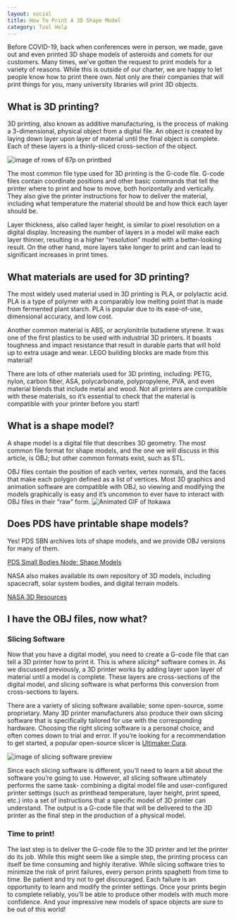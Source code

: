 ```yaml
---
layout: social
title: How To Print A 3D Shape Model
category: Tool Help
---
```


Before COVID-19, back when conferences were in person, we made, gave out and even printed 3D shape models of asteroids and comets for our customers.  Many times, we've gotten the request to print models for a variety of reasons.  While this is outside of our charter, we are happy to let people know how to print there own.  Not only are their companies that will print things for you, many university libraries will print 3D objects.

## What is 3D printing?

3D printing, also known as additive manufacturing, is the process of making a 3-dimensional, physical object from a digital file. An object is created by laying down layer upon layer of material until the final object is complete. Each of these layers is a thinly-sliced cross-section of the object.

![image of rows of 67p on printbed](https://pdsregistryimages.psi.edu/tips/how-to-print-shape-models/67p_army.JPG)

The most common file type used for 3D printing is the G-code file. G-code files contain coordinate positions and other basic commands that tell the printer where to print and how to move, both horizontally and vertically. They also give the printer instructions for how to deliver the material, including what temperature the material should be and how thick each layer should be.

Layer thickness, also called layer height, is similar to pixel resolution on a digital display. Increasing the number of layers in a model will make each layer thinner, resulting in a higher “resolution” model with a better-looking result. On the other hand, more layers take longer to print and can lead to significant increases in print times.

## What materials are used for 3D printing?

The most widely used material used in 3D printing is PLA, or polylactic acid. PLA is a type of polymer with a comparably low melting point that is made from fermented plant starch. PLA is popular due to its ease-of-use, dimensional accuracy, and low cost.

Another common material is ABS, or acrylonitrile butadiene styrene. It was one of the first plastics to be used with industrial 3D printers. It boasts toughness and impact resistance that result in durable parts that will hold up to extra usage and wear. LEGO building blocks are made from this material!

There are lots of other materials used for 3D printing, including: PETG, nylon, carbon fiber, ASA, polycarbonate, polypropylene, PVA, and even material blends that include metal and wood. Not all printers are compatible with these materials, so it’s essential to check that the material is compatible with your printer before you start!

## What is a shape model?

A shape model is a digital file that describes 3D geometry. The most common file format for shape models, and the one we will discuss in this article, is OBJ; but other common formats exist, such as STL. 

OBJ files contain the position of each vertex, vertex normals, and the faces that make each polygon defined as a list of vertices. Most 3D graphics and animation software are compatible with OBJ, so viewing and modifying the models graphically is easy and it’s uncommon to ever have to interact with OBJ files in their “raw” form.
![Animated GIF of Itokawa](https://pdsregistryimages.psi.edu/tips/how-to-print-shape-models/itokawa.gif)



## Does PDS have printable shape models?

Yes! PDS SBN archives lots of shape models, and we provide OBJ versions for many of them.

[PDS Small Bodies Node: Shape Models](https://sbn.psi.edu/shape-models/)

NASA also makes available its own repository of 3D models, including spacecraft, solar system bodies, and digital terrain models.

[NASA 3D Resources](​​https://nasa3d.arc.nasa.gov/models)

## I have the OBJ files, now what?

### Slicing Software

Now that you have a digital model, you need to create a G-code file that can tell a 3D printer how to print it. This is where *slicing** software comes in. As we discussed previously, a 3D printer works by adding layer upon layer of material until a model is complete. These layers are cross-sections of the digital model, and slicing software is what performs this conversion from cross-sections to layers.

There are a variety of slicing software available; some open-source, some proprietary. Many 3D printer manufacturers also produce their own slicing software that is specifically tailored for use with the corresponding hardware. Choosing the right slicing software is a personal choice, and often comes down to trial and error. If you’re looking for a recommendation to get started, a popular open-source slicer is [Ultimaker Cura](https://ultimaker.com/software/ultimaker-cura).

![image of slicing software preview](ttps://pdsregistryimages.psi.edu/tips/how-to-print-shape-models/slicer_preview.png)

Since each slicing software is different, you’ll need to learn a bit about the software you’re going to use. However, all slicing software ultimately performs the same task- combining a digital model file and user-configured printer settings (such as printhead temperature, layer height, print speed, etc.) into a set of instructions that a specific model of 3D printer can understand. The output is a G-code file that will be delivered to the 3D printer as the final step in the production of a physical model.

### Time to print!

The last step is to deliver the G-code file to the 3D printer and let the printer do its job. While this might seem like a simple step, the printing process can itself be time consuming and highly iterative. While slicing software tries to minimize the risk of print failures, every person prints spaghetti from time to time. Be patient and try not to get discouraged. Each failure is an opportunity to learn and modify the printer settings. Once your prints begin to complete reliably, you’ll be able to produce other models with much more confidence. And your impressive new models of space objects are sure to be out of this world!
